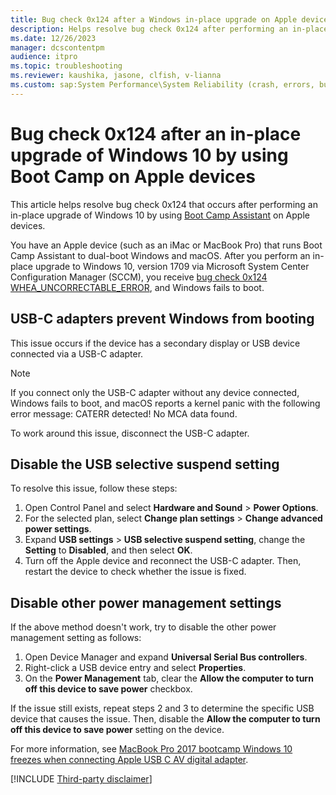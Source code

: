 ```yaml
---
title: Bug check 0x124 after a Windows in-place upgrade on Apple devices
description: Helps resolve bug check 0x124 after performing an in-place upgrade of Windows 10 by using Boot Camp Assistant on Apple devices.
ms.date: 12/26/2023
manager: dcscontentpm
audience: itpro
ms.topic: troubleshooting
ms.reviewer: kaushika, jasone, clfish, v-lianna
ms.custom: sap:System Performance\System Reliability (crash, errors, bug check or Blue Screen, unexpected reboot), csstroubleshoot, ikb2lmc
---
```

# Bug check 0x124 after an in-place upgrade of Windows 10 by using Boot Camp on Apple devices

This article helps resolve bug check 0x124 that occurs after performing an in-place upgrade of Windows 10 by using [Boot Camp Assistant](https://support.microsoft.com/topic/how-to-install-windows-10-on-mac-4cbe5c9c-cd37-87e1-043c-27e8f764b12d) on Apple devices. 

You have an Apple device (such as an iMac or  MacBook Pro) that runs Boot Camp Assistant to dual-boot Windows and macOS. After you perform an in-place upgrade to Windows 10, version 1709 via Microsoft System Center Configuration Manager (SCCM), you receive [bug check 0x124 WHEA_UNCORRECTABLE_ERROR](/windows-hardware/drivers/debugger/bug-check-0x124---whea-uncorrectable-error), and Windows fails to boot.

## USB-C adapters prevent Windows from booting

This issue occurs if the device has a secondary display or USB device connected via a USB-C adapter.

> [!NOTE]
> If you connect only the USB-C adapter without any device connected, Windows fails to boot, and macOS reports a kernel panic with the following error message:
> CATERR detected! No MCA data found.

To work around this issue, disconnect the USB-C adapter.

## Disable the USB selective suspend setting

To resolve this issue, follow these steps:

1.	Open Control Panel and select **Hardware and Sound** > **Power Options**.
2.	For the selected plan, select **Change plan settings** > **Change advanced power settings**.
3.	Expand **USB settings** > **USB selective suspend setting**, change the **Setting** to **Disabled**, and then select **OK**.
4.	Turn off the Apple device and reconnect the USB-C adapter. Then, restart the device to check whether the issue is fixed.

## Disable other power management settings

If the above method doesn't work, try to disable the other power management setting as follows:

1.	Open Device Manager and expand **Universal Serial Bus controllers**.
2.	Right-click a USB device entry and select **Properties**.
3.	On the **Power Management** tab, clear the **Allow the computer to turn off this device to save power** checkbox.

If the issue still exists, repeat steps 2 and 3 to determine the specific USB device that causes the issue. Then, disable the **Allow the computer to turn off this device to save power** setting on the device.
 
For more information, see [MacBook Pro 2017 bootcamp Windows 10 freezes when connecting Apple USB C AV digital adapter](https://discussions.apple.com/thread/8171221). 

[!INCLUDE [Third-party disclaimer](../../includes/third-party-disclaimer.md)]
